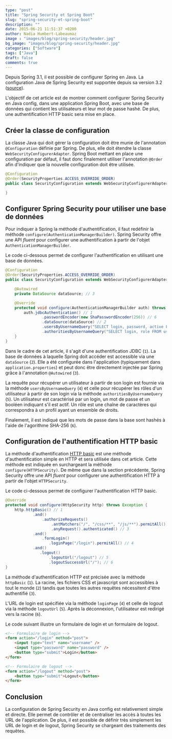 ```yaml
---
type: "post"
title: "Spring Security et Spring Boot"
slug: "spring-security-et-spring-boot"
description: ""
date: 2015-06-21 11:51:37 +0200
author: Nadia Humbert-Labeaumaz
image : "images/blog/spring-security/header.jpg"
bg_image: "images/blog/spring-security/header.jpg"
categories: ["Software"]
tags: ["Java"]
draft: false
comments: true
---
```


Depuis Spring 3.1, il est possible de configurer Spring en Java.
La configuration Java de Spring Security est supportée depuis sa version 3.2 ([source](http://docs.spring.io/spring-security/site/docs/current/reference/htmlsingle/#jc)).

L'objectif de cet article est de montrer comment configurer Spring Security en Java config, dans une application Spring Boot, avec une base de données qui contient les utilisateurs et leur mot de passe hashé. De plus, une authentification HTTP basic sera mise en place.

<!--more-->

## Créer la classe de configuration

La classe Java qui doit gérer la configuration doit être munie de l'annotation `@Configuration` définie par Spring. De plus, elle doit étendre la classe `WebSecurityConfigurerAdapter`. Spring Boot mettant en place une configuration par défaut, il faut donc finalement utiliser l'annotation `@Order` afin d'indiquer que la nouvelle configuration doit être utilisée.

```java
@Configuration
@Order(SecurityProperties.ACCESS_OVERRIDE_ORDER)
public class SecurityConfiguration extends WebSecurityConfigurerAdapter {

}
```
## Configurer Spring Security pour utiliser une base de données

Pour indiquer à Spring la méthode d'authentification, il faut redéfinir la méthode `configure(AuthenticationManagerBuilder)`. Spring Security offre une API _fluent_ pour configurer une authentification à partir de l'objet `AuthenticationManagerBuilder`.

Le code ci-dessous permet de configurer l'authentification en utilisant une base de données.

```java
@Configuration
@Order(SecurityProperties.ACCESS_OVERRIDE_ORDER)
public class SecurityConfiguration extends WebSecurityConfigurerAdapter {

    @Autowired
    private DataSource dataSource; // 3

    @Override
    protected void configure(AuthenticationManagerBuilder auth) throws Exception {
        auth.jdbcAuthentication() // 1
                .passwordEncoder(new ShaPasswordEncoder(256)) // 6
                .dataSource(dataSource) // 2
                .usersByUsernameQuery("SELECT login, password, active FROM user WHERE login=?") // 4
                .authoritiesByUsernameQuery("SELECT login, role FROM user WHERE login=?"); // 5
    }
}
```

Dans le cadre de cet article, il s'agit d'une authentification JDBC (`1`). La base de données à laquelle Spring doit accéder est accessible via une `dataSource` (`2`). Elle a été configurée dans l'application (typiquement dans `application.properties`) et peut donc être directement injectée par Spring grâce à l'annotation `@Autowired` (`3`).

La requête pour récupérer un utilisateur à partir de son login est fournie via la méthode `usersByUsernameQuery` (`4`) et celle pour récupérer les rôles d'un utilisateur à partir de son login via la méthode `authoritiesByUsernameQuery` (`5`). Un utilisateur est caractérisé par un login, un mot de passe et un booléen indiquant s'il est actif. Un rôle est une chaîne de caractères qui correspondra à un profil ayant un ensemble de droits.

Finalement, il est indiqué que les mots de passe dans la base sont hashés à l'aide de l'agorithme SHA-256 (`6`).

## Configuration de l'authentification HTTP basic

La méthode d'authentification [HTTP basic](https://fr.wikipedia.org/wiki/Authentification_HTTP#M.C3.A9thode_.C2.AB_Basic_.C2.BB) est une méthode d'authentification simple en HTTP et sera utilisée dans cet article.
Cette méthode est indiquée en surchargeant la méthode `configure(HTTPSecurity)`. De même que dans la section précédente, Spring Security offre une API _fluent_ pour configurer une authentification HTTP à partir de l'objet `HTTPSecurity`.

Le code ci-dessous permet de configurer l'authentification HTTP basic.

```java
@Override
protected void configure(HttpSecurity http) throws Exception {
    http.httpBasic() // 1
            .and()
                .authorizeRequests()
                    .antMatchers("/", "/css/**", "/js/**").permitAll() // 2
                    .anyRequest().authenticated() // 3
            .and()
                .formLogin()
                   .loginPage("/login").permitAll() // 4
            .and()
               .logout()
                   .logoutUrl("/logout") // 5
                   .logoutSuccessUrl("/"); // 6
}
```

La méthode d'authentification HTTP est précisée avec la méthode `httpBasic` (`1`). La racine, les fichiers CSS et javascript sont accessibles à tout le monde (`2`) tandis que toutes les autres requêtes nécessitent d'être authentifié (`3`).  

L'URL de login est spécifiée via la méthode `loginPage` (`4`) et celle de logout via la méthode `logoutUrl` (`5`). Après la déconnexion, l'utilisateur est redirigé vers la racine (`6`).

Le code suivant illustre un formulaire de login et un formulaire de logout.

```html
<!-- Formulaire de login -->
<form action="/login" method="post">
	<input type="text" name="username" />
	<input type="password" name="password" />
	<button type="submit">Login</button>
</form>

<!-- Formulaire de logout -->
<form action="/logout" method="post">
	<button type="submit">Logout</button>
</form>
```

## Conclusion

La configuration de Spring Security en Java config est relativement simple et directe. Elle permet de contrôler et de centraliser les accès à toutes les URL de l'application. De plus, il est possible de définir très simplement les URL de login et de logout, Spring Security se chargeant des traitements des requêtes.
